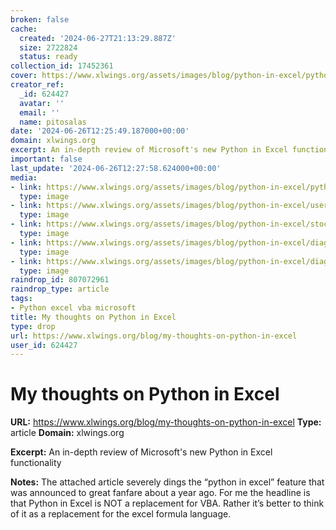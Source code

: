 ```yaml
---
broken: false
cache:
  created: '2024-06-27T21:13:29.887Z'
  size: 2722824
  status: ready
collection_id: 17452361
cover: https://www.xlwings.org/assets/images/blog/python-in-excel/python-in-excel.png
creator_ref:
  _id: 624427
  avatar: ''
  email: ''
  name: pitosalas
date: '2024-06-26T12:25:49.187000+00:00'
domain: xlwings.org
excerpt: An in-depth review of Microsoft's new Python in Excel functionality
important: false
last_update: '2024-06-26T12:27:58.624000+00:00'
media:
- link: https://www.xlwings.org/assets/images/blog/python-in-excel/python-in-excel.png
  type: image
- link: https://www.xlwings.org/assets/images/blog/python-in-excel/uservoice.png
  type: image
- link: https://www.xlwings.org/assets/images/blog/python-in-excel/stocks-rich-datatype.png
  type: image
- link: https://www.xlwings.org/assets/images/blog/python-in-excel/diagnostics-df-info.png
  type: image
- link: https://www.xlwings.org/assets/images/blog/python-in-excel/diagnostics-error.png
  type: image
raindrop_id: 807072961
raindrop_type: article
tags:
- Python excel vba microsoft
title: My thoughts on Python in Excel
type: drop
url: https://www.xlwings.org/blog/my-thoughts-on-python-in-excel
user_id: 624427
---
```


# My thoughts on Python in Excel

**URL:** https://www.xlwings.org/blog/my-thoughts-on-python-in-excel
**Type:** article
**Domain:** xlwings.org

**Excerpt:** An in-depth review of Microsoft's new Python in Excel functionality

**Notes:**
The attached article severely dings the “python in excel” feature that was announced to great fanfare about a year ago. For me the headline is that Python in Excel is NOT a replacement for VBA. Rather it’s better to think of it as a replacement for the excel formula language. 
